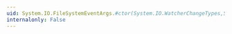 ```yaml
---
uid: System.IO.FileSystemEventArgs.#ctor(System.IO.WatcherChangeTypes,System.String,System.String)
internalonly: False
---
```

